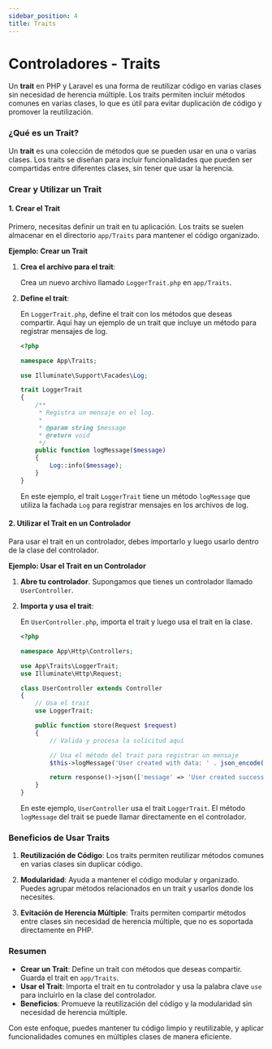 ```yaml
---
sidebar_position: 4
title: Traits
---
```


# Controladores - Traits

Un **trait** en PHP y Laravel es una forma de reutilizar código en varias clases sin necesidad de herencia múltiple. Los traits permiten incluir métodos comunes en varias clases, lo que es útil para evitar duplicación de código y promover la reutilización.

### ¿Qué es un Trait?

Un **trait** es una colección de métodos que se pueden usar en una o varias clases. Los traits se diseñan para incluir funcionalidades que pueden ser compartidas entre diferentes clases, sin tener que usar la herencia.

### Crear y Utilizar un Trait

#### 1. Crear el Trait

Primero, necesitas definir un trait en tu aplicación. Los traits se suelen almacenar en el directorio `app/Traits` para mantener el código organizado.

**Ejemplo: Crear un Trait**

1. **Crea el archivo para el trait**:

   Crea un nuevo archivo llamado `LoggerTrait.php` en `app/Traits`.

2. **Define el trait**:

   En `LoggerTrait.php`, define el trait con los métodos que deseas compartir. Aquí hay un ejemplo de un trait que incluye un método para registrar mensajes de log.

   ```php
   <?php

   namespace App\Traits;

   use Illuminate\Support\Facades\Log;

   trait LoggerTrait
   {
       /**
        * Registra un mensaje en el log.
        *
        * @param string $message
        * @return void
        */
       public function logMessage($message)
       {
           Log::info($message);
       }
   }
   ```

   En este ejemplo, el trait `LoggerTrait` tiene un método `logMessage` que utiliza la fachada `Log` para registrar mensajes en los archivos de log.

#### 2. Utilizar el Trait en un Controlador

Para usar el trait en un controlador, debes importarlo y luego usarlo dentro de la clase del controlador.

**Ejemplo: Usar el Trait en un Controlador**

1. **Abre tu controlador**. Supongamos que tienes un controlador llamado `UserController`.

2. **Importa y usa el trait**:

   En `UserController.php`, importa el trait y luego usa el trait en la clase.

   ```php
   <?php

   namespace App\Http\Controllers;

   use App\Traits\LoggerTrait;
   use Illuminate\Http\Request;

   class UserController extends Controller
   {
       // Usa el trait
       use LoggerTrait;

       public function store(Request $request)
       {
           // Valida y procesa la solicitud aquí

           // Usa el método del trait para registrar un mensaje
           $this->logMessage('User created with data: ' . json_encode($request->all()));

           return response()->json(['message' => 'User created successfully'], 201);
       }
   }
   ```

   En este ejemplo, `UserController` usa el trait `LoggerTrait`. El método `logMessage` del trait se puede llamar directamente en el controlador.

### Beneficios de Usar Traits

1. **Reutilización de Código**: Los traits permiten reutilizar métodos comunes en varias clases sin duplicar código.

2. **Modularidad**: Ayuda a mantener el código modular y organizado. Puedes agrupar métodos relacionados en un trait y usarlos donde los necesites.

3. **Evitación de Herencia Múltiple**: Traits permiten compartir métodos entre clases sin necesidad de herencia múltiple, que no es soportada directamente en PHP.

### Resumen

- **Crear un Trait**: Define un trait con métodos que deseas compartir. Guarda el trait en `app/Traits`.
- **Usar el Trait**: Importa el trait en tu controlador y usa la palabra clave `use` para incluirlo en la clase del controlador.
- **Beneficios**: Promueve la reutilización del código y la modularidad sin necesidad de herencia múltiple.

Con este enfoque, puedes mantener tu código limpio y reutilizable, y aplicar funcionalidades comunes en múltiples clases de manera eficiente.
